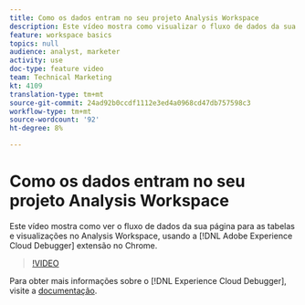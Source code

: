 ```yaml
---
title: Como os dados entram no seu projeto Analysis Workspace
description: Este vídeo mostra como visualizar o fluxo de dados da sua página para as tabelas e visualizações no Analysis Workspace, usando a extensão do Adobe Experience Cloud Debugger no Chrome.
feature: workspace basics
topics: null
audience: analyst, marketer
activity: use
doc-type: feature video
team: Technical Marketing
kt: 4109
translation-type: tm+mt
source-git-commit: 24ad92b0ccdf1112e3ed4a0968cd47db757598c3
workflow-type: tm+mt
source-wordcount: '92'
ht-degree: 8%

---
```



# Como os dados entram no seu projeto Analysis Workspace

Este vídeo mostra como ver o fluxo de dados da sua página para as tabelas e visualizações no Analysis Workspace, usando a [!DNL Adobe Experience Cloud Debugger] extensão no Chrome.

>[!VIDEO](https://video.tv.adobe.com/v/31072/?quality=12)

Para obter mais informações sobre o [!DNL Experience Cloud Debugger], visite a [documentação](https://docs.adobe.com/content/help/pt-BR/debugger/using/experience-cloud-debugger.html).

